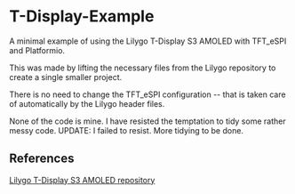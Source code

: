 # T-Display-Example

A minimal example of using the Lilygo T-Display S3 AMOLED with TFT_eSPI and Platformio.

This was made by lifting the necessary files from the Lilygo repository to create a single smaller
project.

There is no need to change the TFT_eSPI configuration -- that is taken care of automatically
by the Lilygo header files.

None of the code is mine. I have resisted the temptation to tidy some rather messy code. UPDATE: I
failed to resist. More tidying to be done.

## References

[Lilygo T-Display S3 AMOLED repository](https://github.com/Xinyuan-LilyGO/LilyGo-AMOLED-Series)
